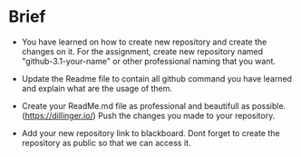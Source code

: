 # Brief
- You have learned on how to create new repository and create the changes on it. For the assignment, create new repository named "github-3.1-your-name" or other professional naming that you want.

- Update the Readme file to contain all github command you have learned and explain what are the usage of them.

- Create your ReadMe.md file as professional and beautifull as possible. (https://dillinger.io/)
Push the changes you made to your repository.

- Add your new repository link to blackboard. Dont forget to create the repository as public so that we can access it.

